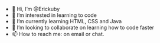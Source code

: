 - 👋 Hi, I’m @Erickuby
- 👀 I’m interested in learning to code
- 🌱 I’m currently learning HTML, CSS and Java
- 💞️ I’m looking to collaborate on learning how to code faster
- 📫 How to reach me: on email or chat.

<!---
Erickuby/Erickuby is a ✨ special ✨ repository because its `README.md` (this file) appears on your GitHub profile.
You can click the Preview link to take a look at your changes.
--->
